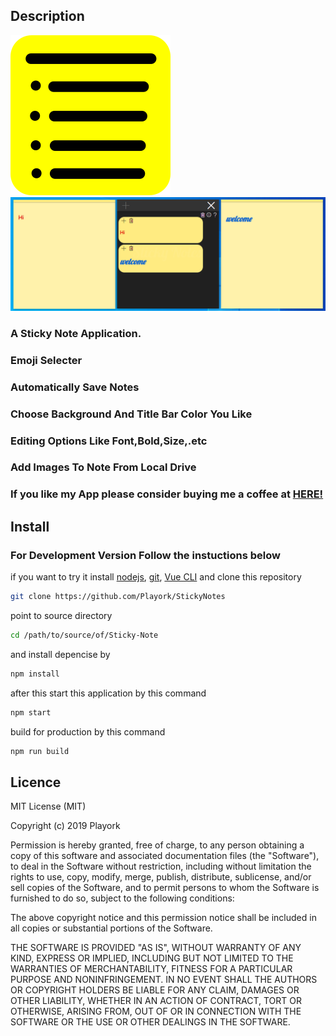 ## Description

![Logo](src/assets/logo.png)
![ScreenShot](screen.png)

### A Sticky Note Application.
### Emoji Selecter
### Automatically Save Notes
### Choose Background And Title Bar Color You Like
### Editing Options Like Font,Bold,Size,.etc
### Add Images To Note From Local Drive

### If you like my App please consider buying me a coffee at [HERE!](http://buymeacoff.ee/playork)

## Install

### For Development Version Follow the instuctions below

if you want to try it install [nodejs](https://nodejs.org), [git](https://git-scm.com/), [Vue CLI](https://cli.vuejs.org/) and clone this repository

```bash
git clone https://github.com/Playork/StickyNotes
```

point to source directory

```bash
cd /path/to/source/of/Sticky-Note
```

and install depencise by

```bash
npm install
```

after this start this application by this command

```bash
npm start
```

build for production by this command

```bash
npm run build
```

## Licence

MIT License (MIT)

Copyright (c) 2019 Playork

Permission is hereby granted, free of charge, to any person obtaining a copy of this software and associated documentation files (the "Software"), to deal in the Software without restriction, including without limitation the rights to use, copy, modify, merge, publish, distribute, sublicense, and/or sell copies of the Software, and to permit persons to whom the Software is furnished to do so, subject to the following conditions:

The above copyright notice and this permission notice shall be included in all copies or substantial portions of the Software.

THE SOFTWARE IS PROVIDED "AS IS", WITHOUT WARRANTY OF ANY KIND, EXPRESS OR IMPLIED, INCLUDING BUT NOT LIMITED TO THE WARRANTIES OF MERCHANTABILITY, FITNESS FOR A PARTICULAR PURPOSE AND NONINFRINGEMENT. IN NO EVENT SHALL THE AUTHORS OR COPYRIGHT HOLDERS BE LIABLE FOR ANY CLAIM, DAMAGES OR OTHER LIABILITY, WHETHER IN AN ACTION OF CONTRACT, TORT OR OTHERWISE, ARISING FROM, OUT OF OR IN CONNECTION WITH THE SOFTWARE OR THE USE OR OTHER DEALINGS IN THE SOFTWARE.
